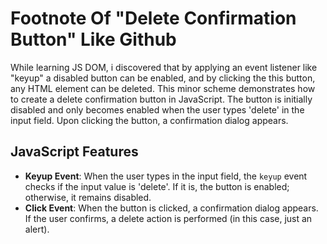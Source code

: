 # Footnote Of "Delete Confirmation Button" Like Github

While learning JS DOM, i discovered that by applying an event listener like "keyup" a disabled button can be enabled, and by clicking the this button, any HTML element can be deleted. This minor scheme demonstrates how to create a delete confirmation button in JavaScript. The button is initially disabled and only becomes enabled when the user types 'delete' in the input field. Upon clicking the button, a confirmation dialog appears.

## JavaScript Features

- **Keyup Event**: When the user types in the input field, the `keyup` event checks if the input value is 'delete'. If it is, the button is enabled; otherwise, it remains disabled.
- **Click Event**: When the button is clicked, a confirmation dialog appears. If the user confirms, a delete action is performed (in this case, just an alert).
  
